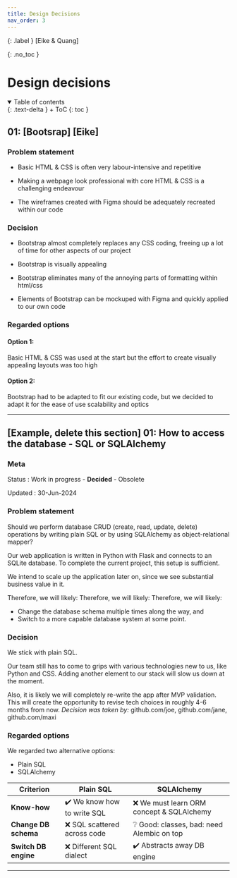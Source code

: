 ```yaml
---
title: Design Decisions
nav_order: 3
---
```


{: .label }
[Eike & Quang]

{: .no_toc }
# Design decisions

<details open markdown="block">
{: .text-delta }
<summary>Table of contents</summary>
+ ToC
{: toc }
</details>

## 01: [Bootsrap] [Eike]


### Problem statement


- Basic HTML & CSS is often very labour-intensive and repetitive

- Making a webpage look professional with core HTML & CSS is a challenging endeavour

- The wireframes created with Figma should be adequately recreated within our code

### Decision

- Bootstrap almost completely replaces any CSS coding, freeing up a lot of time for other aspects of our project

- Bootstrap is visually appealing

- Bootstrap eliminates many of the annoying parts of formatting within html/css

- Elements of Bootstrap can be mockuped with Figma and quickly applied to our own code


### Regarded options

#### Option 1: 
Basic HTML & CSS was used at the start but the effort to create visually appealing layouts was too high

#### Option 2: 
Bootstrap had to be adapted to fit our existing code, but we decided to adapt it for the ease of use scalability and optics

---

## [Example, delete this section] 01: How to access the database - SQL or SQLAlchemy 

### Meta

Status
: Work in progress - **Decided** - Obsolete

Updated
: 30-Jun-2024

### Problem statement

Should we perform database CRUD (create, read, update, delete) operations by writing plain SQL or by using SQLAlchemy as object-relational mapper?

Our web application is written in Python with Flask and connects to an SQLite database. To complete the current project, this setup is sufficient.

We intend to scale up the application later on, since we see substantial business value in it.



Therefore, we will likely:
Therefore, we will likely:
Therefore, we will likely:

+ Change the database schema multiple times along the way, and
+ Switch to a more capable database system at some point.

### Decision

We stick with plain SQL.

Our team still has to come to grips with various technologies new to us, like Python and CSS. Adding another element to our stack will slow us down at the moment.

Also, it is likely we will completely re-write the app after MVP validation. This will create the opportunity to revise tech choices in roughly 4-6 months from now.
*Decision was taken by:* github.com/joe, github.com/jane, github.com/maxi

### Regarded options

We regarded two alternative options:

+ Plain SQL
+ SQLAlchemy

| Criterion | Plain SQL | SQLAlchemy |
| --- | --- | --- |
| **Know-how** | ✔️ We know how to write SQL | ❌ We must learn ORM concept & SQLAlchemy |
| **Change DB schema** | ❌ SQL scattered across code | ❔ Good: classes, bad: need Alembic on top |
| **Switch DB engine** | ❌ Different SQL dialect | ✔️ Abstracts away DB engine |

---
